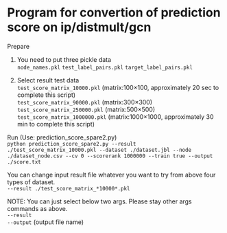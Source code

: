 # Program for convertion of prediction score on ip/distmult/gcn

Prepare
1. You need to put three pickle data  
`node_names.pkl`
`test_label_pairs.pkl`
`target_label_pairs.pkl`  

2. Select result test data  
`test_score_matrix_10000.pkl` (matrix:100×100, approximately 20 sec to complete this script)  
`test_score_matrix_90000.pkl` (matrix:300×300)  
`test_score_matrix_250000.pkl` (matrix:500×500)  
`test_score_matrix_1000000.pkl` (matrix:1000×1000, approximately 30 min to complete this script)  

Run (Use: prediction_score_spare2.py)  
`python prediction_score_spare2.py --result ./test_score_matrix_10000.pkl --dataset ./dataset.jbl --node ./dataset_node.csv --cv 0 --scorerank 1000000 --train true --output ./score.txt`

You can change input result file whatever you want to try from above four types of dataset.  
`--result ./test_score_matrix_*10000*.pkl`

NOTE: You can just select below two args. Please stay other args commands as above.  
`--result`  
`--output` (output file name)
